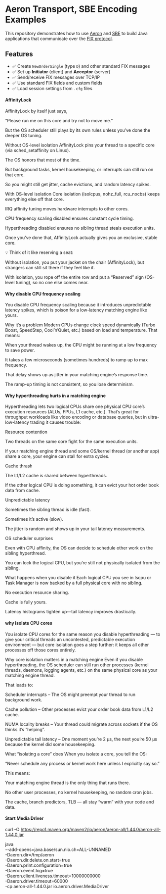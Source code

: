 # Aeron Transport, SBE Encoding Examples

This repository demonstrates how to use [Aeron](https://aeron.io/) and [SBE](https://github.com/aeron-io/simple-binary-encoding/wiki/FIX-SBE-XML-Primer) to build Java applications that communicate over the [FIX protocol](https://www.fixtrading.org/).

## Features

- ✅ Create `NewOrderSingle` (type `D`) and other standard FIX messages
- ✅ Set up **Initiator** (client) and **Acceptor** (server)
- ✅ Send/receive FIX messages over TCP/IP
- ✅ Use standard FIX fields and custom fields
- ✅ Load session settings from `.cfg` files

#### AffinityLock

AffinityLock by itself just says,

“Please run me on this core and try not to move me.”

But the OS scheduler still plays by its own rules unless you’ve done the deeper OS tuning.

Without OS-level isolation
AffinityLock pins your thread to a specific core (via sched_setaffinity on Linux).

The OS honors that most of the time.

But background tasks, kernel housekeeping, or interrupts can still run on that core.

So you might still get jitter, cache evictions, and random latency spikes.

With OS-level isolation
Core isolation (isolcpus, nohz_full, rcu_nocbs) keeps everything else off that core.

IRQ affinity tuning moves hardware interrupts to other cores.

CPU frequency scaling disabled ensures constant cycle timing.

Hyperthreading disabled ensures no sibling thread steals execution units.

Once you’ve done that, AffinityLock actually gives you an exclusive, stable core.

💡 Think of it like reserving a seat:

Without isolation, you put your jacket on the chair (AffinityLock), but strangers can still sit there if they feel like it.

With isolation, you rope off the entire row and put a “Reserved” sign (OS-level tuning), so no one else comes near.

#### Why disable CPU frequency scaling

You disable CPU frequency scaling because it introduces unpredictable latency spikes, which is poison for a low-latency matching engine like yours.

Why it’s a problem
Modern CPUs change clock speed dynamically (Turbo Boost, SpeedStep, Cool’n’Quiet, etc.) based on load and temperature.
That means:

When your thread wakes up, the CPU might be running at a low frequency to save power.

It takes a few microseconds (sometimes hundreds) to ramp up to max frequency.

That delay shows up as jitter in your matching engine’s response time.

The ramp-up timing is not consistent, so you lose determinism.

#### Why hyperthreading hurts in a matching engine

Hyperthreading lets two logical CPUs share one physical CPU core’s execution resources (ALUs, FPUs, L1 cache, etc.). That’s great for throughput workloads like video encoding or database queries, but in ultra-low-latency trading it causes trouble:

Resource contention

Two threads on the same core fight for the same execution units.

If your matching engine thread and some OS/kernel thread (or another app) share a core, your engine can stall for extra cycles.

Cache thrash

The L1/L2 cache is shared between hyperthreads.

If the other logical CPU is doing something, it can evict your hot order book data from cache.

Unpredictable latency

Sometimes the sibling thread is idle (fast).

Sometimes it’s active (slow).

The jitter is random and shows up in your tail latency measurements.

OS scheduler surprises

Even with CPU affinity, the OS can decide to schedule other work on the sibling hyperthread.

You can lock the logical CPU, but you’re still not physically isolated from the sibling.

What happens when you disable it
Each logical CPU you see in lscpu or Task Manager is now backed by a full physical core with no sibling.

No execution resource sharing.

Cache is fully yours.

Latency histograms tighten up—tail latency improves drastically.


#### why isolate CPU cores
You isolate CPU cores for the same reason you disable hyperthreading — to give your critical threads an uncontested, predictable execution environment — but core isolation goes a step further: it keeps all other processes off those cores entirely.

Why core isolation matters in a matching engine
Even if you disable hyperthreading, the OS scheduler can still run other processes (kernel threads, daemons, logging agents, etc.) on the same physical core as your matching engine thread.

That leads to:

Scheduler interrupts – The OS might preempt your thread to run background work.

Cache pollution – Other processes evict your order book data from L1/L2 cache.

NUMA locality breaks – Your thread could migrate across sockets if the OS thinks it’s “helping”.

Unpredictable tail latency – One moment you’re 2 µs, the next you’re 50 µs because the kernel did some housekeeping.

What “isolating a core” does
When you isolate a core, you tell the OS:

“Never schedule any process or kernel work here unless I explicitly say so.”

This means:

Your matching engine thread is the only thing that runs there.

No other user processes, no kernel housekeeping, no random cron jobs.

The cache, branch predictors, TLB — all stay “warm” with your code and data.

#### Start Media Driver
curl -O https://repo1.maven.org/maven2/io/aeron/aeron-all/1.44.0/aeron-all-1.44.0.jar

java \
--add-opens=java.base/sun.nio.ch=ALL-UNNAMED \
-Daeron.dir=/tmp/aeron \
-Daeron.dir.delete.on.start=true \
-Daeron.print.configuration=true \
-Daeron.event.log=true \
-Daeron.client.liveness.timeout=10000000000 \
-Daeron.driver.timeout=60000 \
-cp aeron-all-1.44.0.jar io.aeron.driver.MediaDriver



